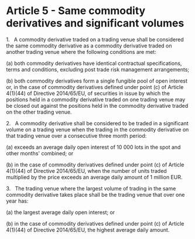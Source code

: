 # Article 5 - Same commodity derivatives and significant volumes


1.   A commodity derivative traded on a trading venue shall be considered the same commodity derivative as a commodity derivative traded on another trading venue where the following conditions are met:

(a) both commodity derivatives have identical contractual specifications, terms and conditions, excluding post trade risk management arrangements;

(b) both commodity derivatives form a single fungible pool of open interest or, in the case of commodity derivatives defined under point (c) of Article 4(1)(44) of Directive 2014/65/EU, of securities in issue by which the positions held in a commodity derivative traded on one trading venue may be closed out against the positions held in the commodity derivative traded on the other trading venue.

2.   A commodity derivative shall be considered to be traded in a significant volume on a trading venue when the trading in the commodity derivative on that trading venue over a consecutive three month period:

(a) exceeds an average daily open interest of 10 000 lots in the spot and other months' combined; or

(b) in the case of commodity derivatives defined under point (c) of Article 4(1)(44) of Directive 2014/65/EU, when the number of units traded multiplied by the price exceeds an average daily amount of 1 million EUR.

3.   The trading venue where the largest volume of trading in the same commodity derivative takes place shall be the trading venue that over one year has:

(a) the largest average daily open interest; or

(b) in the case of commodity derivatives defined under point (c) of Article 4(1)(44) of Directive 2014/65/EU, the highest average daily amount.
